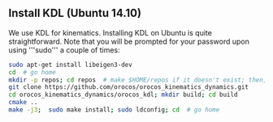 ## Install KDL (Ubuntu 14.10)

We use KDL for kinematics. Installing KDL on Ubuntu is quite straightforward. Note that you will be prompted for your password upon using '''sudo''' a couple of times:

```bash
sudo apt-get install libeigen3-dev
cd  # go home
mkdir -p repos; cd repos  # make $HOME/repos if it doesn't exist; then, enter it
git clone https://github.com/orocos/orocos_kinematics_dynamics.git
cd orocos_kinematics_dynamics/orocos_kdl; mkdir build; cd build
cmake ..
make -j3;  sudo make install; sudo ldconfig; cd  # go home
```
